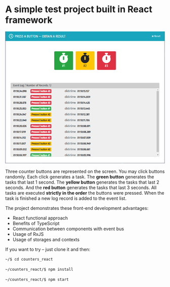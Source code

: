 # A simple test project built in React framework

![Project Screenshot](https://raw.githubusercontent.com/untied/counters_react/master/public/screenshot.png)

Three counter buttons are represented on the screen. You may click buttons randomly. Each click generates a task. The **green button** generates the tasks that last 1 second. The **yellow button** generates the tasks that last 2 seconds. And the **red button** generates the tasks that last 3 seconds. All tasks are executed __strictly in the order__ the buttons were pressed. When the task is finished a new log record is added to the event list.

The project demonstrates these front-end development advantages:

* React functional approach
* Benefits of TypeScript
* Communication between components with event bus
* Usage of RxJS
* Usage of storages and contexts

If you want to try &ndash; just clone it and then:

```
~/$ cd counters_react

~/counters_react/$ npm install

~/counters_react/$ npm start
```
